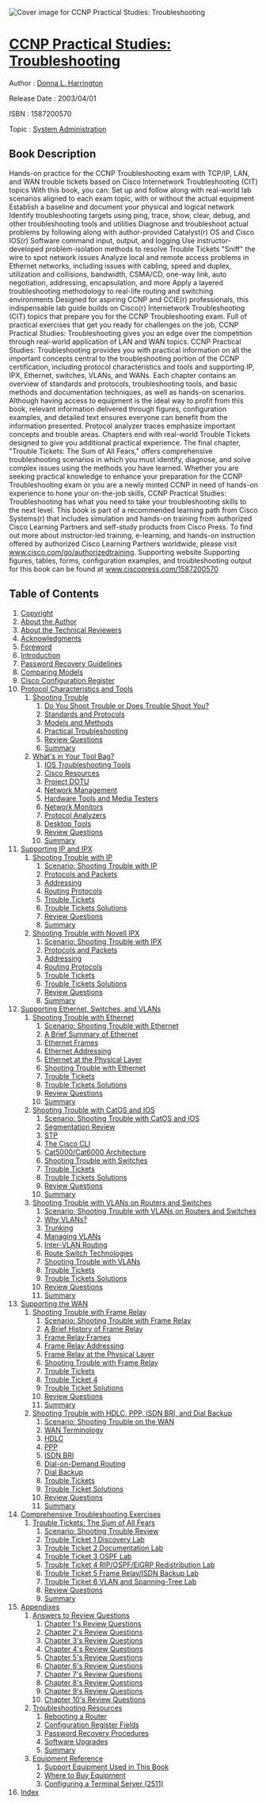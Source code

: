 ![Cover image for CCNP Practical Studies: Troubleshooting](https://imgdetail.ebookreading.net/cover/cover/system_admin/EB1587200570.jpg)

[CCNP Practical Studies: Troubleshooting](https://ebookreading.net/view/book/CCNP+Practical+Studies%3A+Troubleshooting-EB1587200570_1.html "CCNP Practical Studies: Troubleshooting")
====================================================================================================================

Author : [Donna L. Harrington](https://ebookreading.net/search/author/Donna+L.+Harrington)

Release Date : 2003/04/01

ISBN : 1587200570

Topic : [System Administration](https://ebookreading.net/search/category/system-administration)

Book Description
-----------------

Hands-on practice for the CCNP Troubleshooting exam with TCP/IP, LAN, and WAN trouble tickets based on Cisco Internetwork Troubleshooting (CIT) topics
With this book, you can:
Set up and follow along with real-world lab scenarios aligned to each exam topic, with or without the actual equipment
Establish a baseline and document your physical and logical network
Identify troubleshooting targets using ping, trace, show, clear, debug, and other troubleshooting tools and utilities
Diagnose and troubleshoot actual problems by following along with author-provided Catalyst(r) OS and Cisco IOS(r) Software command input, output, and logging
Use instructor-developed problem-isolation methods to resolve Trouble Tickets
"Sniff" the wire to spot network issues
Analyze local and remote access problems in Ethernet networks, including issues with cabling, speed and duplex, utilization and collisions, bandwidth, CSMA/CD, one-way link, auto negotiation, addressing, encapsulation, and more
Apply a layered troubleshooting methodology to real-life routing and switching environments
Designed for aspiring CCNP and CCIE(r) professionals, this indispensable lab guide builds on Cisco(r) Internetwork Troubleshooting (CIT) topics that prepare you for the CCNP Troubleshooting exam. Full of practical exercises that get you ready for challenges on the job, CCNP Practical Studies: Troubleshooting gives you an edge over the competition through real-world application of LAN and WAN topics.
CCNP Practical Studies: Troubleshooting provides you with practical information on all the important concepts central to the troubleshooting portion of the CCNP certification, including protocol characteristics and tools and supporting IP, IPX, Ethernet, switches, VLANs, and WANs. Each chapter contains an overview of standards and protocols, troubleshooting tools, and basic methods and documentation techniques, as well as hands-on scenarios. Although having access to equipment is the ideal way to profit from this book, relevant information delivered through figures, configuration examples, and detailed text ensures everyone can benefit from the information presented. Protocol analyzer traces emphasize important concepts and trouble areas. Chapters end with real-world Trouble Tickets designed to give you additional practical experience. The final chapter, "Trouble Tickets: The Sum of All Fears," offers comprehensive troubleshooting scenarios in which you must identify, diagnose, and solve complex issues using the methods you have learned.
Whether you are seeking practical knowledge to enhance your preparation for the CCNP Troubleshooting exam or you are a newly minted CCNP in need of hands-on experience to hone your on-the-job skills, CCNP Practical Studies: Troubleshooting has what you need to take your troubleshooting skills to the next level.
This book is part of a recommended learning path from Cisco Systems(r) that includes simulation and hands-on training from authorized Cisco Learning Partners and self-study products from Cisco Press. To find out more about instructor-led training, e-learning, and hands-on instruction offered by authorized Cisco Learning Partners worldwide, please visit www.cisco.com/go/authorizedtraining.
Supporting website Supporting figures, tables, forms, configuration examples, and troubleshooting output for this book can be found at www.ciscopress.com/1587200570
              
Table of Contents
-----------------

1. [Copyright](https://ebookreading.net/view/book/CCNP+Practical+Studies%3A+Troubleshooting-EB1587200570_1.html)
1. [About the Author](https://ebookreading.net/view/book/CCNP+Practical+Studies%3A+Troubleshooting-EB1587200570_2.html)
1. [About the Technical Reviewers](https://ebookreading.net/view/book/CCNP+Practical+Studies%3A+Troubleshooting-EB1587200570_3.html)
1. [Acknowledgments](https://ebookreading.net/view/book/CCNP+Practical+Studies%3A+Troubleshooting-EB1587200570_4.html)
1. [Foreword](https://ebookreading.net/view/book/CCNP+Practical+Studies%3A+Troubleshooting-EB1587200570_5.html)
1. [Introduction](https://ebookreading.net/view/book/CCNP+Practical+Studies%3A+Troubleshooting-EB1587200570_6.html)
1. [Password Recovery Guidelines](https://ebookreading.net/view/book/CCNP+Practical+Studies%3A+Troubleshooting-EB1587200570_7.html)
1. [Comparing Models](https://ebookreading.net/view/book/CCNP+Practical+Studies%3A+Troubleshooting-EB1587200570_8.html)
1. [Cisco Configuration Register](https://ebookreading.net/view/book/CCNP+Practical+Studies%3A+Troubleshooting-EB1587200570_9.html)
1. [Protocol Characteristics and Tools](https://ebookreading.net/view/book/CCNP+Practical+Studies%3A+Troubleshooting-EB1587200570_10.html)
    1. [Shooting Trouble](https://ebookreading.net/view/book/CCNP+Practical+Studies%3A+Troubleshooting-EB1587200570_11.html)
        1. [Do You Shoot Trouble or Does Trouble Shoot You?](https://ebookreading.net/view/book/CCNP+Practical+Studies%3A+Troubleshooting-EB1587200570_12.html)
        1. [Standards and Protocols](https://ebookreading.net/view/book/CCNP+Practical+Studies%3A+Troubleshooting-EB1587200570_13.html)
        1. [Models and Methods](https://ebookreading.net/view/book/CCNP+Practical+Studies%3A+Troubleshooting-EB1587200570_14.html)
        1. [Practical Troubleshooting](https://ebookreading.net/view/book/CCNP+Practical+Studies%3A+Troubleshooting-EB1587200570_15.html)
        1. [Review Questions](https://ebookreading.net/view/book/CCNP+Practical+Studies%3A+Troubleshooting-EB1587200570_16.html)
        1. [Summary](https://ebookreading.net/view/book/CCNP+Practical+Studies%3A+Troubleshooting-EB1587200570_17.html)
    1. [What&#39;s in Your Tool Bag?](https://ebookreading.net/view/book/CCNP+Practical+Studies%3A+Troubleshooting-EB1587200570_18.html)
        1. [IOS Troubleshooting Tools](https://ebookreading.net/view/book/CCNP+Practical+Studies%3A+Troubleshooting-EB1587200570_19.html)
        1. [Cisco Resources](https://ebookreading.net/view/book/CCNP+Practical+Studies%3A+Troubleshooting-EB1587200570_20.html)
        1. [Project DOTU](https://ebookreading.net/view/book/CCNP+Practical+Studies%3A+Troubleshooting-EB1587200570_21.html)
        1. [Network Management](https://ebookreading.net/view/book/CCNP+Practical+Studies%3A+Troubleshooting-EB1587200570_22.html)
        1. [Hardware Tools and Media Testers](https://ebookreading.net/view/book/CCNP+Practical+Studies%3A+Troubleshooting-EB1587200570_23.html)
        1. [Network Monitors](https://ebookreading.net/view/book/CCNP+Practical+Studies%3A+Troubleshooting-EB1587200570_24.html)
        1. [Protocol Analyzers](https://ebookreading.net/view/book/CCNP+Practical+Studies%3A+Troubleshooting-EB1587200570_25.html)
        1. [Desktop Tools](https://ebookreading.net/view/book/CCNP+Practical+Studies%3A+Troubleshooting-EB1587200570_26.html)
        1. [Review Questions](https://ebookreading.net/view/book/CCNP+Practical+Studies%3A+Troubleshooting-EB1587200570_27.html)
        1. [Summary](https://ebookreading.net/view/book/CCNP+Practical+Studies%3A+Troubleshooting-EB1587200570_28.html)
1. [Supporting IP and IPX](https://ebookreading.net/view/book/CCNP+Practical+Studies%3A+Troubleshooting-EB1587200570_29.html)
    1. [Shooting Trouble with IP](https://ebookreading.net/view/book/CCNP+Practical+Studies%3A+Troubleshooting-EB1587200570_30.html)
        1. [Scenario: Shooting Trouble with IP](https://ebookreading.net/view/book/CCNP+Practical+Studies%3A+Troubleshooting-EB1587200570_31.html)
        1. [Protocols and Packets](https://ebookreading.net/view/book/CCNP+Practical+Studies%3A+Troubleshooting-EB1587200570_32.html)
        1. [Addressing](https://ebookreading.net/view/book/CCNP+Practical+Studies%3A+Troubleshooting-EB1587200570_33.html)
        1. [Routing Protocols](https://ebookreading.net/view/book/CCNP+Practical+Studies%3A+Troubleshooting-EB1587200570_34.html)
        1. [Trouble Tickets](https://ebookreading.net/view/book/CCNP+Practical+Studies%3A+Troubleshooting-EB1587200570_35.html)
        1. [Trouble Tickets Solutions](https://ebookreading.net/view/book/CCNP+Practical+Studies%3A+Troubleshooting-EB1587200570_36.html)
        1. [Review Questions](https://ebookreading.net/view/book/CCNP+Practical+Studies%3A+Troubleshooting-EB1587200570_37.html)
        1. [Summary](https://ebookreading.net/view/book/CCNP+Practical+Studies%3A+Troubleshooting-EB1587200570_38.html)
    1. [Shooting Trouble with Novell IPX](https://ebookreading.net/view/book/CCNP+Practical+Studies%3A+Troubleshooting-EB1587200570_39.html)
        1. [Scenario: Shooting Trouble with IPX](https://ebookreading.net/view/book/CCNP+Practical+Studies%3A+Troubleshooting-EB1587200570_40.html)
        1. [Protocols and Packets](https://ebookreading.net/view/book/CCNP+Practical+Studies%3A+Troubleshooting-EB1587200570_41.html)
        1. [Addressing](https://ebookreading.net/view/book/CCNP+Practical+Studies%3A+Troubleshooting-EB1587200570_42.html)
        1. [Routing Protocols](https://ebookreading.net/view/book/CCNP+Practical+Studies%3A+Troubleshooting-EB1587200570_43.html)
        1. [Trouble Tickets](https://ebookreading.net/view/book/CCNP+Practical+Studies%3A+Troubleshooting-EB1587200570_44.html)
        1. [Trouble Tickets Solutions](https://ebookreading.net/view/book/CCNP+Practical+Studies%3A+Troubleshooting-EB1587200570_45.html)
        1. [Review Questions](https://ebookreading.net/view/book/CCNP+Practical+Studies%3A+Troubleshooting-EB1587200570_46.html)
        1. [Summary](https://ebookreading.net/view/book/CCNP+Practical+Studies%3A+Troubleshooting-EB1587200570_47.html)
1. [Supporting Ethernet, Switches, and VLANs](https://ebookreading.net/view/book/CCNP+Practical+Studies%3A+Troubleshooting-EB1587200570_48.html)
    1. [Shooting Trouble with Ethernet](https://ebookreading.net/view/book/CCNP+Practical+Studies%3A+Troubleshooting-EB1587200570_49.html)
        1. [Scenario: Shooting Trouble with Ethernet](https://ebookreading.net/view/book/CCNP+Practical+Studies%3A+Troubleshooting-EB1587200570_50.html)
        1. [A Brief Summary of Ethernet](https://ebookreading.net/view/book/CCNP+Practical+Studies%3A+Troubleshooting-EB1587200570_51.html)
        1. [Ethernet Frames](https://ebookreading.net/view/book/CCNP+Practical+Studies%3A+Troubleshooting-EB1587200570_52.html)
        1. [Ethernet Addressing](https://ebookreading.net/view/book/CCNP+Practical+Studies%3A+Troubleshooting-EB1587200570_53.html)
        1. [Ethernet at the Physical Layer](https://ebookreading.net/view/book/CCNP+Practical+Studies%3A+Troubleshooting-EB1587200570_54.html)
        1. [Shooting Trouble with Ethernet](https://ebookreading.net/view/book/CCNP+Practical+Studies%3A+Troubleshooting-EB1587200570_55.html)
        1. [Trouble Tickets](https://ebookreading.net/view/book/CCNP+Practical+Studies%3A+Troubleshooting-EB1587200570_56.html)
        1. [Trouble Tickets Solutions](https://ebookreading.net/view/book/CCNP+Practical+Studies%3A+Troubleshooting-EB1587200570_57.html)
        1. [Review Questions](https://ebookreading.net/view/book/CCNP+Practical+Studies%3A+Troubleshooting-EB1587200570_58.html)
        1. [Summary](https://ebookreading.net/view/book/CCNP+Practical+Studies%3A+Troubleshooting-EB1587200570_59.html)
    1. [Shooting Trouble with CatOS and IOS](https://ebookreading.net/view/book/CCNP+Practical+Studies%3A+Troubleshooting-EB1587200570_60.html)
        1. [Scenario: Shooting Trouble with CatOS and IOS](https://ebookreading.net/view/book/CCNP+Practical+Studies%3A+Troubleshooting-EB1587200570_61.html)
        1. [Segmentation Review](https://ebookreading.net/view/book/CCNP+Practical+Studies%3A+Troubleshooting-EB1587200570_62.html)
        1. [STP](https://ebookreading.net/view/book/CCNP+Practical+Studies%3A+Troubleshooting-EB1587200570_63.html)
        1. [The Cisco CLI](https://ebookreading.net/view/book/CCNP+Practical+Studies%3A+Troubleshooting-EB1587200570_64.html)
        1. [Cat5000/Cat6000 Architecture](https://ebookreading.net/view/book/CCNP+Practical+Studies%3A+Troubleshooting-EB1587200570_65.html)
        1. [Shooting Trouble with Switches](https://ebookreading.net/view/book/CCNP+Practical+Studies%3A+Troubleshooting-EB1587200570_66.html)
        1. [Trouble Tickets](https://ebookreading.net/view/book/CCNP+Practical+Studies%3A+Troubleshooting-EB1587200570_67.html)
        1. [Trouble Tickets Solutions](https://ebookreading.net/view/book/CCNP+Practical+Studies%3A+Troubleshooting-EB1587200570_68.html)
        1. [Review Questions](https://ebookreading.net/view/book/CCNP+Practical+Studies%3A+Troubleshooting-EB1587200570_69.html)
        1. [Summary](https://ebookreading.net/view/book/CCNP+Practical+Studies%3A+Troubleshooting-EB1587200570_70.html)
    1. [Shooting Trouble with VLANs on Routers and Switches](https://ebookreading.net/view/book/CCNP+Practical+Studies%3A+Troubleshooting-EB1587200570_71.html)
        1. [Scenario: Shooting Trouble with VLANs on Routers and Switches](https://ebookreading.net/view/book/CCNP+Practical+Studies%3A+Troubleshooting-EB1587200570_72.html)
        1. [Why VLANs?](https://ebookreading.net/view/book/CCNP+Practical+Studies%3A+Troubleshooting-EB1587200570_73.html)
        1. [Trunking](https://ebookreading.net/view/book/CCNP+Practical+Studies%3A+Troubleshooting-EB1587200570_74.html)
        1. [Managing VLANs](https://ebookreading.net/view/book/CCNP+Practical+Studies%3A+Troubleshooting-EB1587200570_75.html)
        1. [Inter-VLAN Routing](https://ebookreading.net/view/book/CCNP+Practical+Studies%3A+Troubleshooting-EB1587200570_76.html)
        1. [Route Switch Technologies](https://ebookreading.net/view/book/CCNP+Practical+Studies%3A+Troubleshooting-EB1587200570_77.html)
        1. [Shooting Trouble with VLANs](https://ebookreading.net/view/book/CCNP+Practical+Studies%3A+Troubleshooting-EB1587200570_78.html)
        1. [Trouble Tickets](https://ebookreading.net/view/book/CCNP+Practical+Studies%3A+Troubleshooting-EB1587200570_79.html)
        1. [Trouble Tickets Solutions](https://ebookreading.net/view/book/CCNP+Practical+Studies%3A+Troubleshooting-EB1587200570_80.html)
        1. [Review Questions](https://ebookreading.net/view/book/CCNP+Practical+Studies%3A+Troubleshooting-EB1587200570_81.html)
        1. [Summary](https://ebookreading.net/view/book/CCNP+Practical+Studies%3A+Troubleshooting-EB1587200570_82.html)
1. [Supporting the WAN](https://ebookreading.net/view/book/CCNP+Practical+Studies%3A+Troubleshooting-EB1587200570_83.html)
    1. [Shooting Trouble with Frame Relay](https://ebookreading.net/view/book/CCNP+Practical+Studies%3A+Troubleshooting-EB1587200570_84.html)
        1. [Scenario: Shooting Trouble with Frame Relay](https://ebookreading.net/view/book/CCNP+Practical+Studies%3A+Troubleshooting-EB1587200570_85.html)
        1. [A Brief History of Frame Relay](https://ebookreading.net/view/book/CCNP+Practical+Studies%3A+Troubleshooting-EB1587200570_86.html)
        1. [Frame Relay Frames](https://ebookreading.net/view/book/CCNP+Practical+Studies%3A+Troubleshooting-EB1587200570_87.html)
        1. [Frame Relay Addressing](https://ebookreading.net/view/book/CCNP+Practical+Studies%3A+Troubleshooting-EB1587200570_88.html)
        1. [Frame Relay at the Physical Layer](https://ebookreading.net/view/book/CCNP+Practical+Studies%3A+Troubleshooting-EB1587200570_89.html)
        1. [Shooting Trouble with Frame Relay](https://ebookreading.net/view/book/CCNP+Practical+Studies%3A+Troubleshooting-EB1587200570_90.html)
        1. [Trouble Tickets](https://ebookreading.net/view/book/CCNP+Practical+Studies%3A+Troubleshooting-EB1587200570_91.html)
        1. [Trouble Ticket 4](https://ebookreading.net/view/book/CCNP+Practical+Studies%3A+Troubleshooting-EB1587200570_92.html)
        1. [Trouble Ticket Solutions](https://ebookreading.net/view/book/CCNP+Practical+Studies%3A+Troubleshooting-EB1587200570_93.html)
        1. [Review Questions](https://ebookreading.net/view/book/CCNP+Practical+Studies%3A+Troubleshooting-EB1587200570_94.html)
        1. [Summary](https://ebookreading.net/view/book/CCNP+Practical+Studies%3A+Troubleshooting-EB1587200570_95.html)
    1. [Shooting Trouble with HDLC, PPP, ISDN BRI, and Dial Backup](https://ebookreading.net/view/book/CCNP+Practical+Studies%3A+Troubleshooting-EB1587200570_96.html)
        1. [Scenario: Shooting Trouble on the WAN](https://ebookreading.net/view/book/CCNP+Practical+Studies%3A+Troubleshooting-EB1587200570_97.html)
        1. [WAN Terminology](https://ebookreading.net/view/book/CCNP+Practical+Studies%3A+Troubleshooting-EB1587200570_98.html)
        1. [HDLC](https://ebookreading.net/view/book/CCNP+Practical+Studies%3A+Troubleshooting-EB1587200570_99.html)
        1. [PPP](https://ebookreading.net/view/book/CCNP+Practical+Studies%3A+Troubleshooting-EB1587200570_100.html)
        1. [ISDN BRI](https://ebookreading.net/view/book/CCNP+Practical+Studies%3A+Troubleshooting-EB1587200570_101.html)
        1. [Dial-on-Demand Routing](https://ebookreading.net/view/book/CCNP+Practical+Studies%3A+Troubleshooting-EB1587200570_102.html)
        1. [Dial Backup](https://ebookreading.net/view/book/CCNP+Practical+Studies%3A+Troubleshooting-EB1587200570_103.html)
        1. [Trouble Tickets](https://ebookreading.net/view/book/CCNP+Practical+Studies%3A+Troubleshooting-EB1587200570_104.html)
        1. [Trouble Ticket Solutions](https://ebookreading.net/view/book/CCNP+Practical+Studies%3A+Troubleshooting-EB1587200570_105.html)
        1. [Review Questions](https://ebookreading.net/view/book/CCNP+Practical+Studies%3A+Troubleshooting-EB1587200570_106.html)
        1. [Summary](https://ebookreading.net/view/book/CCNP+Practical+Studies%3A+Troubleshooting-EB1587200570_107.html)
1. [Comprehensive Troubleshooting Exercises](https://ebookreading.net/view/book/CCNP+Practical+Studies%3A+Troubleshooting-EB1587200570_108.html)
    1. [Trouble Tickets: The Sum of All Fears](https://ebookreading.net/view/book/CCNP+Practical+Studies%3A+Troubleshooting-EB1587200570_109.html)
        1. [Scenario: Shooting Trouble Review](https://ebookreading.net/view/book/CCNP+Practical+Studies%3A+Troubleshooting-EB1587200570_110.html)
        1. [Trouble Ticket 1 Discovery Lab](https://ebookreading.net/view/book/CCNP+Practical+Studies%3A+Troubleshooting-EB1587200570_111.html)
        1. [Trouble Ticket 2 Documentation Lab](https://ebookreading.net/view/book/CCNP+Practical+Studies%3A+Troubleshooting-EB1587200570_112.html)
        1. [Trouble Ticket 3 OSPF Lab](https://ebookreading.net/view/book/CCNP+Practical+Studies%3A+Troubleshooting-EB1587200570_113.html)
        1. [Trouble Ticket 4 RIP/OSPF/EIGRP Redistribution Lab](https://ebookreading.net/view/book/CCNP+Practical+Studies%3A+Troubleshooting-EB1587200570_114.html)
        1. [Trouble Ticket 5 Frame Relay/ISDN Backup Lab](https://ebookreading.net/view/book/CCNP+Practical+Studies%3A+Troubleshooting-EB1587200570_115.html)
        1. [Trouble Ticket 6 VLAN and Spanning-Tree Lab](https://ebookreading.net/view/book/CCNP+Practical+Studies%3A+Troubleshooting-EB1587200570_116.html)
        1. [Review Questions](https://ebookreading.net/view/book/CCNP+Practical+Studies%3A+Troubleshooting-EB1587200570_117.html)
        1. [Summary](https://ebookreading.net/view/book/CCNP+Practical+Studies%3A+Troubleshooting-EB1587200570_118.html)
1. [Appendixes](https://ebookreading.net/view/book/CCNP+Practical+Studies%3A+Troubleshooting-EB1587200570_119.html)
    1. [Answers to Review Questions](https://ebookreading.net/view/book/CCNP+Practical+Studies%3A+Troubleshooting-EB1587200570_120.html)
        1. [Chapter 1&#39;s Review Questions](https://ebookreading.net/view/book/CCNP+Practical+Studies%3A+Troubleshooting-EB1587200570_121.html)
        1. [Chapter 2&#39;s Review Questions](https://ebookreading.net/view/book/CCNP+Practical+Studies%3A+Troubleshooting-EB1587200570_122.html)
        1. [Chapter 3&#39;s Review Questions](https://ebookreading.net/view/book/CCNP+Practical+Studies%3A+Troubleshooting-EB1587200570_123.html)
        1. [Chapter 4&#39;s Review Questions](https://ebookreading.net/view/book/CCNP+Practical+Studies%3A+Troubleshooting-EB1587200570_124.html)
        1. [Chapter 5&#39;s Review Questions](https://ebookreading.net/view/book/CCNP+Practical+Studies%3A+Troubleshooting-EB1587200570_125.html)
        1. [Chapter 6&#39;s Review Questions](https://ebookreading.net/view/book/CCNP+Practical+Studies%3A+Troubleshooting-EB1587200570_126.html)
        1. [Chapter 7&#39;s Review Questions](https://ebookreading.net/view/book/CCNP+Practical+Studies%3A+Troubleshooting-EB1587200570_127.html)
        1. [Chapter 8&#39;s Review Questions](https://ebookreading.net/view/book/CCNP+Practical+Studies%3A+Troubleshooting-EB1587200570_128.html)
        1. [Chapter 9&#39;s Review Questions](https://ebookreading.net/view/book/CCNP+Practical+Studies%3A+Troubleshooting-EB1587200570_129.html)
        1. [Chapter 10&#39;s Review Questions](https://ebookreading.net/view/book/CCNP+Practical+Studies%3A+Troubleshooting-EB1587200570_130.html)
    1. [Troubleshooting Resources](https://ebookreading.net/view/book/CCNP+Practical+Studies%3A+Troubleshooting-EB1587200570_131.html)
        1. [Rebooting a Router](https://ebookreading.net/view/book/CCNP+Practical+Studies%3A+Troubleshooting-EB1587200570_132.html)
        1. [Configuration Register Fields](https://ebookreading.net/view/book/CCNP+Practical+Studies%3A+Troubleshooting-EB1587200570_133.html)
        1. [Password Recovery Procedures](https://ebookreading.net/view/book/CCNP+Practical+Studies%3A+Troubleshooting-EB1587200570_134.html)
        1. [Software Upgrades](https://ebookreading.net/view/book/CCNP+Practical+Studies%3A+Troubleshooting-EB1587200570_135.html)
        1. [Summary](https://ebookreading.net/view/book/CCNP+Practical+Studies%3A+Troubleshooting-EB1587200570_136.html)
    1. [Equipment Reference](https://ebookreading.net/view/book/CCNP+Practical+Studies%3A+Troubleshooting-EB1587200570_137.html)
        1. [Support Equipment Used in This Book](https://ebookreading.net/view/book/CCNP+Practical+Studies%3A+Troubleshooting-EB1587200570_138.html)
        1. [Where to Buy Equipment](https://ebookreading.net/view/book/CCNP+Practical+Studies%3A+Troubleshooting-EB1587200570_139.html)
        1. [Configuring a Terminal Server (2511)](https://ebookreading.net/view/book/CCNP+Practical+Studies%3A+Troubleshooting-EB1587200570_140.html)
1. [Index](https://ebookreading.net/view/book/CCNP+Practical+Studies%3A+Troubleshooting-EB1587200570_141.html)
